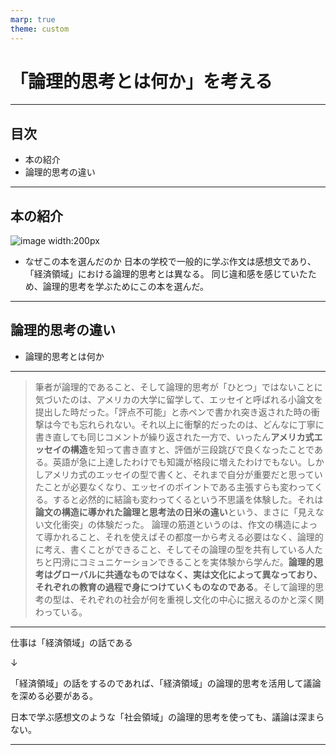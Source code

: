 ```yaml
---
marp: true
theme: custom
---
```


# 「論理的思考とは何か」を考える

---

## 目次
- 本の紹介
- 論理的思考の違い

---

## 本の紹介
![image width:200px](https://hondana-image.s3.amazonaws.com/book/image/652403/b5729d20-ddc9-49a4-be41-3926e89fe1eb.jpg)

- なぜこの本を選んだのか
日本の学校で一般的に学ぶ作文は感想文であり、「経済領域」における論理的思考とは異なる。
同じ違和感を感じていたため、論理的思考を学ぶためにこの本を選んだ。

---

## 論理的思考の違い
- 論理的思考とは何か

---

> 筆者が論理的であること、そして論理的思考が「ひとつ」ではないことに気づいたのは、アメリカの大学に留学して、エッセイと呼ばれる小論文を提出した時だった。「評点不可能」と赤ペンで書かれ突き返された時の衝撃は今でも忘れられない。それ以上に衝撃的だったのは、どんなに丁寧に書き直しても同じコメントが繰り返された一方で、いったん**アメリカ式エッセイの構造**を知って書き直すと、評価が三段跳びで良くなったことである。英語が急に上達したわけでも知識が格段に増えたわけでもない。しかしアメリカ式のエッセイの型で書くと、それまで自分が重要だと思っていたことが必要なくなり、エッセイのポイントである主張すらも変わってくる。すると必然的に結論も変わってくるという不思議を体験した。それは**論文の構造に導かれた論理と思考法の日米の違い**という、まさに「見えない文化衝突」の体験だった。
論理の筋道というのは、作文の構造によって導かれること、それを使えばその都度一から考える必要はなく、論理的に考え、書くことができること、そしてその論理の型を共有している人たちと円滑にコミュニケーションできることを実体験から学んだ。**論理的思考はグローバルに共通なものではなく、実は文化によって異なっており、それぞれの教育の過程で身につけていくものなのである**。そして論理的思考の型は、それぞれの社会が何を重視し文化の中心に据えるのかと深く関わっている。

---

仕事は「経済領域」の話である

↓

「経済領域」の話をするのであれば、「経済領域」の論理的思考を活用して議論を深める必要がある。

日本で学ぶ感想文のような「社会領域」の論理的思考を使っても、議論は深まらない。

---

